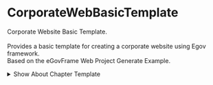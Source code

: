 # CorporateWebBasicTemplate

Corporate Website Basic Template. <br/><br/>
Provides a basic template for creating a corporate website using Egov framework. <br/>
Based on the eGovFrame Web Project Generate Example. <br/>

<details>
<summary>Show About Chapter Template</summary>

## Index Page
<p>
<img width="430" height="400" alt="P_home1" src="https://user-images.githubusercontent.com/57596337/216886013-ddee0e2e-04ec-43e9-9fb2-97e0299c228b.png">
<img width="430" height="400" alt="P_home2" src="https://user-images.githubusercontent.com/57596337/216887561-4aadc255-51cc-4b5a-8d57-317381264b23.png">
</p>
<p>
<img width="430" height="400" alt="P_home3" src="https://user-images.githubusercontent.com/57596337/216887611-49d23e72-5004-4d06-9863-225d4592fe45.png">
<img width="430" height="400" alt="P_home4" src="https://user-images.githubusercontent.com/57596337/216887667-8b2c2af6-cc65-461b-b356-d79bac12284d.png">
</p>

## Greetings
<p>
<img width="430" height="400" alt="P_greetings1" src="https://user-images.githubusercontent.com/57596337/216886980-fde45126-418d-4ffe-a640-af67e1f2aed3.png">
<img width="430" height="400" alt="P_greetings2" src="https://user-images.githubusercontent.com/57596337/216887067-2d5d855e-45de-4130-b189-e7f69772ac16.png">
</p>

## Philosophy
<p>
<img width="430" height="400" alt="P_philosophy1" src="https://user-images.githubusercontent.com/57596337/216888544-be31f49d-2791-48a3-8199-66131303f97f.png">
<img width="430" height="400" alt="P_philosophy2" src="https://user-images.githubusercontent.com/57596337/216888610-41478e44-5069-44f0-8f33-3728a9438825.png">
</p>
<p>
<img width="430" height="400" alt="P_philosophy3" src="https://user-images.githubusercontent.com/57596337/216888356-1427c7db-274a-43db-9554-5fe6c883fb88.png">
<img width="430" height="400" alt="P_philosophy4" src="https://user-images.githubusercontent.com/57596337/216888361-ad5c18fc-454e-41cc-8138-20e60557eb88.png">
</p>
<p>
<img width="430" height="400" alt="P_philosophy5" src="https://user-images.githubusercontent.com/57596337/216888382-c5dbdc4b-b6c1-4148-937c-b6c69844dd45.png">
<img width="430" height="400" alt="P_philosophy6" src="https://user-images.githubusercontent.com/57596337/216888390-e93e144b-1463-40b0-8ed6-77eafadd8755.png">
</p>

## History
<p>
<img width="430" height="400" alt="P_history1" src="https://user-images.githubusercontent.com/57596337/216888821-7dce50e5-a1fb-4e2d-9818-815d255c724d.png">
<img width="430" height="400" alt="P_history2" src="https://user-images.githubusercontent.com/57596337/216888827-2893161e-abde-4178-9a00-760fbcc15476.png">
</p>

## Organization
<p>
<img width="430" height="400" alt="P_organization1" src="https://user-images.githubusercontent.com/57596337/216889498-b8847f52-39db-41a7-8547-0de7f39fe301.png">
<img width="430" height="400" alt="P_organization2" src="https://user-images.githubusercontent.com/57596337/216889506-399aa7a2-69f6-4ff9-942c-8541b91a330a.png">
</p>

## Maps
<p>
<img width="430" height="400" alt="P_maps1" src="https://user-images.githubusercontent.com/57596337/216889664-130bdbeb-82d5-40f5-937a-56f8b6171fb3.png">
<img width="430" height="400" alt="P_maps2" src="https://user-images.githubusercontent.com/57596337/216889667-0b4b035d-aef8-4593-84f6-3d5a2a0f3799.png">
</p>

</details>
